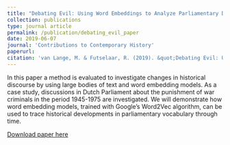 ```yaml
---
title: "Debating Evil: Using Word Embeddings to Analyze Parliamentary Debates on War Criminals in The Netherlands"
collection: publications
type: journal article
permalink: /publication/debating_evil_paper
date: 2019-06-07
journal: 'Contributions to Contemporary History'
paperurl: 
citation: 'van Lange, M. & Futselaar, R. (2019). &quot;Debating Evil: Using Word Embeddings to Analyze Parliamentary Debates on War Criminals in The Netherlands.&quot; <i>Contributions to Contemporary History</i>, Vol 59 No 1 (2019): Digital Humanities and Language Technologies'
---
```

In this paper a method is evaluated to investigate changes in historical discourse by using large bodies of text and word embedding models. As a case study, discussions in Dutch Parliament about the punishment of war criminals in the period 1945-1975 are investigated. We will demonstrate how word embedding models, trained with Google’s Word2Vec algorithm, can be used to trace historical developments in parliamentary vocabulary through time.

[Download paper here](http://ojs.inz.si/pnz/article/view/322)
